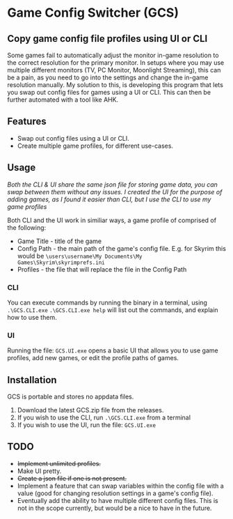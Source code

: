 # Game Config Switcher (GCS)
## Copy game config file profiles using UI or CLI

Some games fail to automatically adjust the monitor in-game resolution to the correct resolution for the primary monitor. In setups where you may use multiple different monitors (TV, PC Monitor, Moonlight Streaming), this can be a pain, as you need to go into the settings and change the in-game resolution manually. My solution to this, is developing this program that lets you swap out config files for games using a UI or CLI. This can then be further automated with a tool like AHK.

## Features
* Swap out config files using a UI or CLI.
* Create multiple game profiles, for different use-cases.

## Usage
_Both the CLI & UI share the same json file for storing game data, you can swap between them without any issues.
I created the UI for the purpose of adding games, as I found it easier than CLI, but I use the CLI to use my game profiles_

Both CLI and the UI work in similiar ways, a game profile of comprised of the following:

* Game Title - title of the game
* Config Path - the main path of the game's config file. E.g. for Skyrim this would be
  ```\users\username\My Documents\My Games\Skyrim\skyrimprefs.ini```
* Profiles - the file that will replace the file in the Config Path

### CLI
You can execute commands by running the binary in a terminal, using ```.\GCS.CLI.exe```
```.\GCS.CLI.exe help``` will list out the commands, and explain how to use them.

### UI
Running the file: ```GCS.UI.exe``` opens a basic UI that allows you to use game profiles, add new games, or edit the profile paths of games.

## Installation
GCS is portable and stores no appdata files.

1. Download the latest GCS.zip file from the releases.
2. If you wish to use the CLI, run ```.\GCS.CLI.exe``` from a terminal
3. If you wish to use the UI, run the file: ```GCS.UI.exe```

## TODO
* ~~Implement unlimited profiles.~~
* Make UI pretty.
* ~~Create a json file if one is not present.~~
* Implement a feature that can swap variables within the config file with a value (good for changing resolution settings in a game's config file).
* Eventually add the ability to have multiple different config files. This is not in the scope currently, but would be a nice to have in the future.
